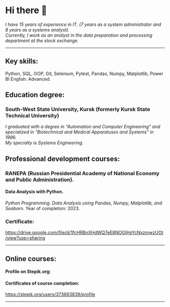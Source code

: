 # Hi there 👋
_I have 15 years of experience in IT. (7 years as a system administrator and 8 years as a systems analyst).<br>
Currently, I work as an analyst in the data preparation and processing department at the stock exchange._
--- --- --- 
## Key skills:
Python, SQL, OOP, Git, Selenium, Pytest, Pandas, Numpy, Matplotlib, Power BI
English: Advanced.  
## Education degree:
### South-West State University, Kursk (formerly Kursk State Technical University)  
_I graduated with a degree in "Automation and Computer Engineering" and specialized in "Biotechnical and Medical Apparatuses and Systems" in 1996._  
_My specialty is Systems Engineering._ 
## Professional development courses:  
### RANEPA (Russian Presidential Academy of National Economy and Public Administration).  
#### Data Analysis with Python.  
_Python Programming. Data Analysis using Pandas, Numpy, Matplotlib, and Seaborn._
Year of completion: 2023.
### Certificate:  
https://drive.google.com/file/d/1fcHRBnXHdWQ7eE8NOGIHsYcNxzmwzUOt/view?usp=sharing
--- --- ---
## Online courses:  
#### Profile on Stepik.org:  
#### Certificates of course completion:  
https://stepik.org/users/373663839/profile
--- --- --- 







<!--
**kholobtseva/kholobtseva** is a ✨ _special_ ✨ repository because its `README.md` (this file) appears on your GitHub profile.

Here are some ideas to get you started:

- 🔭 I’m currently working on ...
- 🌱 I’m currently learning ...
- 👯 I’m looking to collaborate on ...
- 🤔 I’m looking for help with ...
- 💬 Ask me about ...
- 📫 How to reach me: ...
- 😄 Pronouns: ...
- ⚡ Fun fact: ...
-->
